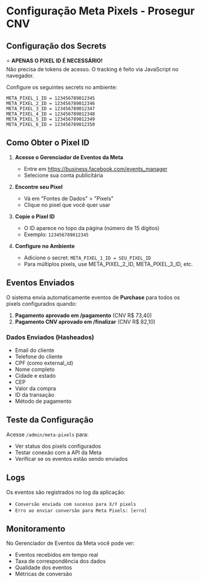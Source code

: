 # Configuração Meta Pixels - Prosegur CNV

## Configuração dos Secrets

⭐ **APENAS O PIXEL ID É NECESSÁRIO!**  
Não precisa de tokens de acesso. O tracking é feito via JavaScript no navegador.

Configure os seguintes secrets no ambiente:

```
META_PIXEL_1_ID = 123456789012345
META_PIXEL_2_ID = 123456789012346
META_PIXEL_3_ID = 123456789012347
META_PIXEL_4_ID = 123456789012348
META_PIXEL_5_ID = 123456789012349
META_PIXEL_6_ID = 123456789012350
```

## Como Obter o Pixel ID

1. **Acesse o Gerenciador de Eventos da Meta**
   - Entre em https://business.facebook.com/events_manager
   - Selecione sua conta publicitária

2. **Encontre seu Pixel**
   - Vá em "Fontes de Dados" > "Pixels"
   - Clique no pixel que você quer usar

3. **Copie o Pixel ID**
   - O ID aparece no topo da página (número de 15 dígitos)
   - Exemplo: `123456789012345`

4. **Configure no Ambiente**
   - Adicione o secret: `META_PIXEL_1_ID = SEU_PIXEL_ID`
   - Para múltiplos pixels, use META_PIXEL_2_ID, META_PIXEL_3_ID, etc.

## Eventos Enviados

O sistema envia automaticamente eventos de **Purchase** para todos os pixels configurados quando:

1. **Pagamento aprovado em /pagamento** (CNV R$ 73,40)
2. **Pagamento CNV aprovado em /finalizar** (CNV R$ 82,10)

### Dados Enviados (Hasheados)
- Email do cliente
- Telefone do cliente  
- CPF (como external_id)
- Nome completo
- Cidade e estado
- CEP
- Valor da compra
- ID da transação
- Método de pagamento

## Teste da Configuração

Acesse `/admin/meta-pixels` para:
- Ver status dos pixels configurados
- Testar conexão com a API da Meta
- Verificar se os eventos estão sendo enviados

## Logs

Os eventos são registrados no log da aplicação:
- `Conversão enviada com sucesso para X/Y pixels`
- `Erro ao enviar conversão para Meta Pixels: [erro]`

## Monitoramento

No Gerenciador de Eventos da Meta você pode ver:
- Eventos recebidos em tempo real
- Taxa de correspondência dos dados
- Qualidade dos eventos
- Métricas de conversão